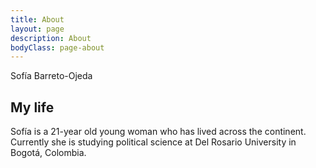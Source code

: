 ```yaml
---
title: About
layout: page
description: About
bodyClass: page-about
---
```


Sofía Barreto-Ojeda

## My life

Sofía is a 21-year old young woman who has lived across the continent. Currently she is studying political science at Del Rosario University in Bogotá, Colombia. 

